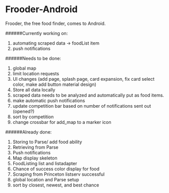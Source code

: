 Frooder-Android
===============

Frooder, the free food finder, comes to Android.

######Currently working on:

1. automating scraped data -> foodList item
2. push notifications

######Needs to be done: 

1. global map
2. limit location requests
3. UI changes (add page, splash page, card expansion, fix card select color, make add button material design)
4. Store all data locally
5. scraped data needs to be analyzed and automatically put as food items.
6. make automatic push notifications
7. update competition bar based on number of notifications sent out (opened?)
8. sort by competition
9. change crossbar for add_map to a marker icon

######Already done:

1. Storing to Parse/ add food ability
2. Retrieving from Parse
3. Push notifications
4. Map display skeleton
5. FoodListing list and listadapter
6. Chance of success color display for food
7. Scraping from Princeton listserv successful
8. global location and Parse setup
9. sort by closest, newest, and best chance
